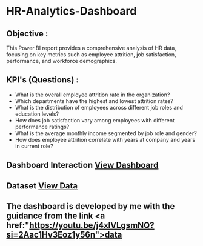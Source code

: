 # HR-Analytics-Dashboard
## Objective :
This Power BI report provides a comprehensive analysis of HR data, focusing on key metrics such as employee attrition, job satisfaction, performance, and workforce demographics.
## KPI's (Questions) :
- What is the overall employee attrition rate in the organization?
- Which departments have the highest and lowest attrition rates?
- What is the distribution of employees across different job roles and education levels?
- How does job satisfaction vary among employees with different performance ratings?
- What is the average monthly income segmented by job role and gender?
- How does employee attrition correlate with years at company and years in current role?
## Dashboard Interaction <a href="https://github.com/Aakriti-Arora12/HR-Analytics-Dashboard/blob/main/HR%20Analytics.png">View Dashboard</a>
## Dataset <a href="https://github.com/Aakriti-Arora12/HR-Analytics-Dashboard/blob/main/HR_Analytics.csv"> View Data</a>
## The dashboard is developed by me with the guidance from the link <a href:"https://youtu.be/j4xlVLgsmNQ?si=2Aac1Hv3Eoz1y56n">data</a>
